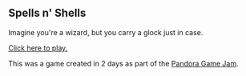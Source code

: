 ## Spells n' Shells
Imagine you're a wizard, but you carry a glock just in case.

[Click here to play.](https://izzy-irvine.github.io/pandora-jam-2024/)

This was a game created in 2 days as part of the [Pandora Game Jam](https://itch.io/jam/pandora-jam).
